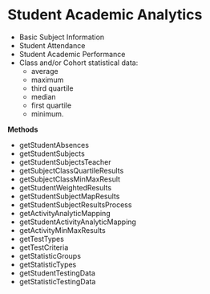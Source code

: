 # Student Academic Analytics

-    Basic Subject Information
-    Student Attendance
-    Student Academic Performance
-    Class and/or Cohort statistical data:
     -    average
     -    maximum
     -    third quartile
     -    median
     -    first quartile
     -    minimum.

**Methods**

  * getStudentAbsences
  * getStudentSubjects
  * getStudentSubjectsTeacher
  * getSubjectClassQuartileResults
  * getSubjectClassMinMaxResult
  * getStudentWeightedResults
  * getStudentSubjectMapResults
  * getStudentSubjectResultsProcess
  * getActivityAnalyticMapping
  * getStudentActivityAnalyticMapping
  * getActivityMinMaxResults
  * getTestTypes
  * getTestCriteria
  * getStatisticGroups
  * getStatisticTypes
  * getStudentTestingData
  * getStatisticTestingData
